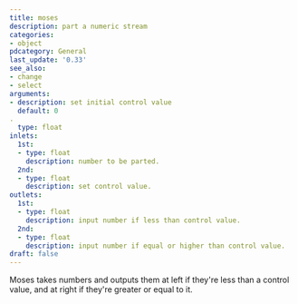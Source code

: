 ```yaml
---
title: moses
description: part a numeric stream
categories:
- object
pdcategory: General
last_update: '0.33'
see_also:
- change
- select
arguments:
- description: set initial control value 
  default: 0
.
  type: float
inlets:
  1st:
  - type: float
    description: number to be parted.
  2nd:
  - type: float
    description: set control value.
outlets:
  1st:
  - type: float
    description: input number if less than control value.
  2nd:
  - type: float
    description: input number if equal or higher than control value.
draft: false
---
```

Moses takes numbers and outputs them at left if they're less than a control value,  and at right if they're greater or equal to it.
